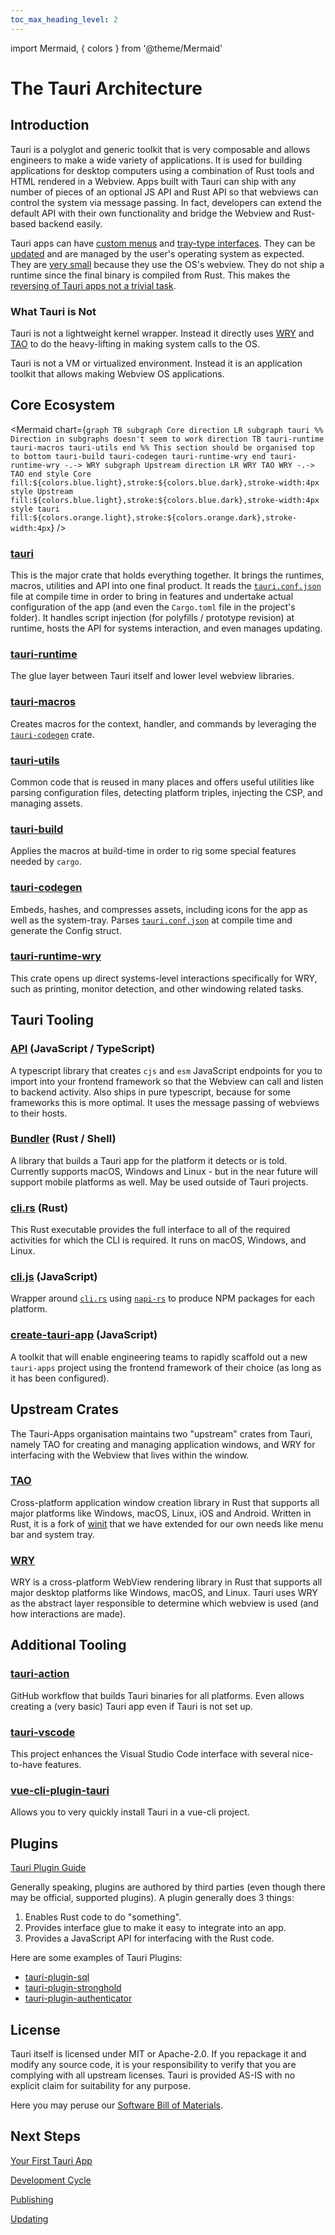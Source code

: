 ```yaml
---
toc_max_heading_level: 2
---
```


import Mermaid, { colors } from '@theme/Mermaid'

# The Tauri Architecture

## Introduction

Tauri is a polyglot and generic toolkit that is very composable and allows engineers to make a wide variety of applications. It is used for building applications for desktop computers using a combination of Rust tools and HTML rendered in a Webview. Apps built with Tauri can ship with any number of pieces of an optional JS API and Rust API so that webviews can control the system via message passing. In fact, developers can extend the default API with their own functionality and bridge the Webview and Rust-based backend easily.

Tauri apps can have [custom menus](../guides/examples/menu) and [tray-type interfaces](../guides/examples/system-tray). They can be [updated](../guides/distribution/updater) and are managed by the user's operating system as expected. They are [very small](../about/benchmarks) because they use the OS's webview. They do not ship a runtime since the final binary is compiled from Rust. This makes the [reversing of Tauri apps not a trivial task](../about/security).

### What Tauri is Not

Tauri is not a lightweight kernel wrapper. Instead it directly uses [WRY](#wry) and [TAO](#tao) to do the heavy-lifting in making system calls to the OS.

Tauri is not a VM or virtualized environment. Instead it is an application toolkit that allows making Webview OS applications.

## Core Ecosystem

<!-- prettier-ignore-start -->

<Mermaid chart={`
graph TB
    subgraph Core
    direction LR
    subgraph tauri
    %% Direction in subgraphs doesn't seem to work
    direction TB
    tauri-runtime
    tauri-macros
    tauri-utils
    end
    %% This section should be organised top to bottom
    tauri-build
    tauri-codegen
    tauri-runtime-wry
    end
    tauri-runtime-wry -.-> WRY
    subgraph Upstream
    direction LR
    WRY
    TAO
    WRY -.-> TAO
    end
    style Core fill:${colors.blue.light},stroke:${colors.blue.dark},stroke-width:4px
    style Upstream fill:${colors.blue.light},stroke:${colors.blue.dark},stroke-width:4px
    style tauri fill:${colors.orange.light},stroke:${colors.orange.dark},stroke-width:4px
    `}
/>

<!-- prettier-ignore-end -->

### [tauri](https://github.com/tauri-apps/tauri/tree/dev/core/tauri)

This is the major crate that holds everything together. It brings the runtimes, macros, utilities and API into one final product. It reads the [`tauri.conf.json`](../api/config) file at compile time in order to bring in features and undertake actual configuration of the app (and even the `Cargo.toml` file in the project's folder). It handles script injection (for polyfills / prototype revision) at runtime, hosts the API for systems interaction, and even manages updating.

### [tauri-runtime](https://github.com/tauri-apps/tauri/tree/dev/core/tauri-runtime)

The glue layer between Tauri itself and lower level webview libraries.

### [tauri-macros](https://github.com/tauri-apps/tauri/tree/dev/core/tauri-macros)

Creates macros for the context, handler, and commands by leveraging the [`tauri-codegen`](https://github.com/tauri-apps/tauri/tree/dev/core/tauri-codegen) crate.

### [tauri-utils](https://github.com/tauri-apps/tauri/tree/dev/core/tauri-utils)

Common code that is reused in many places and offers useful utilities like parsing configuration files, detecting platform triples, injecting the CSP, and managing assets.

### [tauri-build](https://github.com/tauri-apps/tauri/tree/dev/core/tauri-build)

Applies the macros at build-time in order to rig some special features needed by `cargo`.

### [tauri-codegen](https://github.com/tauri-apps/tauri/tree/dev/core/tauri-codegen)

Embeds, hashes, and compresses assets, including icons for the app as well as the system-tray. Parses [`tauri.conf.json`](../api/config) at compile time and generate the Config struct.

### [tauri-runtime-wry](https://github.com/tauri-apps/tauri/tree/dev/core/tauri-runtime-wry)

This crate opens up direct systems-level interactions specifically for WRY, such as printing, monitor detection, and other windowing related tasks.

## Tauri Tooling

### [API](https://github.com/tauri-apps/tauri/tree/dev/tooling/api) (JavaScript / TypeScript)

A typescript library that creates `cjs` and `esm` JavaScript endpoints for you to import into your frontend framework so that the Webview can call and listen to backend activity. Also ships in pure typescript, because for some frameworks this is more optimal. It uses the message passing of webviews to their hosts.

### [Bundler](https://github.com/tauri-apps/tauri/tree/dev/tooling/bundler) (Rust / Shell)

A library that builds a Tauri app for the platform it detects or is told. Currently supports macOS, Windows and Linux - but in the near future will support mobile platforms as well. May be used outside of Tauri projects.

### [cli.rs](https://github.com/tauri-apps/tauri/tree/dev/tooling/cli) (Rust)

This Rust executable provides the full interface to all of the required activities for which the CLI is required. It runs on macOS, Windows, and Linux.

### [cli.js](https://github.com/tauri-apps/tauri/tree/dev/tooling/cli/node) (JavaScript)

Wrapper around [`cli.rs`](https://github.com/tauri-apps/tauri/blob/dev/tooling/cli) using [`napi-rs`](https://github.com/napi-rs/napi-rs) to produce NPM packages for each platform.

### [create-tauri-app](https://github.com/tauri-apps/create-tauri-app) (JavaScript)

A toolkit that will enable engineering teams to rapidly scaffold out a new `tauri-apps` project using the frontend framework of their choice (as long as it has been configured).

## Upstream Crates

The Tauri-Apps organisation maintains two "upstream" crates from Tauri, namely TAO for creating and managing application windows, and WRY for interfacing with the Webview that lives within the window.

### [TAO](https://github.com/tauri-apps/tao)

Cross-platform application window creation library in Rust that supports all major platforms like Windows, macOS, Linux, iOS and Android. Written in Rust, it is a fork of [winit](https://github.com/rust-windowing/winit) that we have extended for our own needs like menu bar and system tray.

### [WRY](https://github.com/tauri-apps/wry)

WRY is a cross-platform WebView rendering library in Rust that supports all major desktop platforms like Windows, macOS, and Linux.
Tauri uses WRY as the abstract layer responsible to determine which webview is used (and how interactions are made).

## Additional Tooling

### [tauri-action](https://github.com/tauri-apps/tauri-action)

GitHub workflow that builds Tauri binaries for all platforms. Even allows creating a (very basic) Tauri app even if Tauri is not set up.

### [tauri-vscode](https://github.com/tauri-apps/tauri-vscode)

This project enhances the Visual Studio Code interface with several nice-to-have features.

### [vue-cli-plugin-tauri](https://github.com/tauri-apps/vue-cli-plugin-tauri)

Allows you to very quickly install Tauri in a vue-cli project.

## Plugins

[Tauri Plugin Guide](../guides/examples/plugin)

Generally speaking, plugins are authored by third parties (even though there may be official, supported plugins). A plugin generally does 3 things:

1. Enables Rust code to do "something".
2. Provides interface glue to make it easy to integrate into an app.
3. Provides a JavaScript API for interfacing with the Rust code.

Here are some examples of Tauri Plugins:

- [tauri-plugin-sql](https://github.com/tauri-apps/tauri-plugin-sql)
- [tauri-plugin-stronghold](https://github.com/tauri-apps/tauri-plugin-stronghold)
- [tauri-plugin-authenticator](https://github.com/tauri-apps/tauri-plugin-authenticator)

## License

Tauri itself is licensed under MIT or Apache-2.0. If you repackage it and modify any source code, it is your responsibility to verify that you are complying with all upstream licenses. Tauri is provided AS-IS with no explicit claim for suitability for any purpose.

Here you may peruse our [Software Bill of Materials](https://app.fossa.com/projects/git%2Bgithub.com%2Ftauri-apps%2Ftauri).

## Next Steps

[Your First Tauri App](../guides/getting-started/beginning-tutorial)

[Development Cycle](../guides/development/development-cycle)

[Publishing](../guides/distribution/publishing)

[Updating](../guides/distribution/updater)
